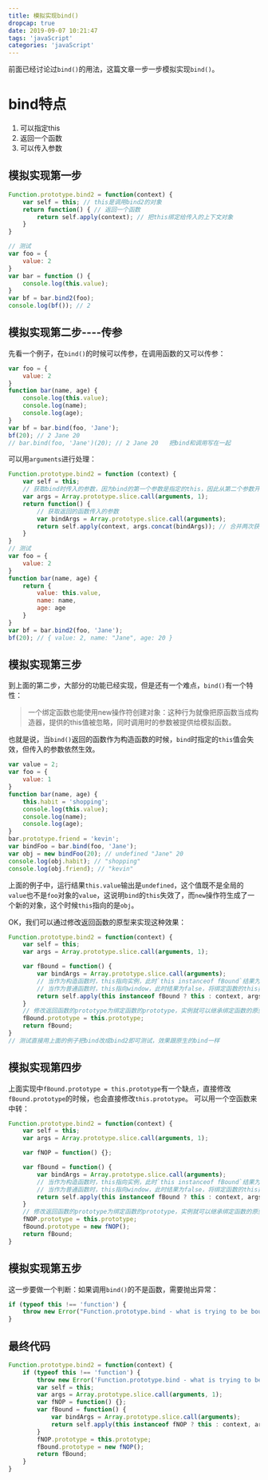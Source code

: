 ```yaml
---
title: 模拟实现bind()
dropcap: true
date: 2019-09-07 10:21:47
tags: 'javaScript'
categories: 'javaScript'
---
```

前面已经讨论过`bind()`的用法，这篇文章一步一步模拟实现`bind()`。
# **bind特点**
1. 可以指定this
2. 返回一个函数
3. 可以传入参数

## 模拟实现第一步
```javascript
Function.prototype.bind2 = function(context) {
    var self = this; // this是调用bind2的对象
    return function() { // 返回一个函数
        return self.apply(context); // 把this绑定给传入的上下文对象
    }
}

// 测试
var foo = {
    value: 2
}
var bar = function () {
    console.log(this.value);
}
var bf = bar.bind2(foo);
console.log(bf()); // 2
```
## 模拟实现第二步----传参
先看一个例子，在`bind()`的时候可以传参，在调用函数的又可以传参：
```javascript
var foo = {
    value: 2
}
function bar(name, age) {
    console.log(this.value);
    console.log(name);
    console.log(age);
}
var bf = bar.bind(foo, 'Jane');
bf(20); // 2 Jane 20
// bar.bind(foo, 'Jane')(20); // 2 Jane 20   把bind和调用写在一起
```
可以用`arguments`进行处理：
```javascript
Function.prototype.bind2 = function (context) {
    var self = this;
    // 获取bind时传入的参数，因为bind的第一个参数是指定的this，因此从第二个参数开始截取
    var args = Array.prototype.slice.call(arguments, 1);
    return function() {
        // 获取返回的函数传入的参数
        var bindArgs = Array.prototype.slice.call(arguments);
        return self.apply(context, args.concat(bindArgs)); // 合并两次获取到的参数
    }
}
// 测试
var foo = {
    value: 2
}
function bar(name, age) {
    return {
        value: this.value,
        name: name,
        age: age
    }
}
var bf = bar.bind2(foo, 'Jane');
bf(20); // { value: 2, name: "Jane", age: 20 }
```
## 模拟实现第三步
到上面的第二步，大部分的功能已经实现，但是还有一个难点，`bind()`有一个特性：
> 一个绑定函数也能使用new操作符创建对象：这种行为就像把原函数当成构造器，提供的this值被忽略，同时调用时的参数被提供给模拟函数。

也就是说，当`bind()`返回的函数作为构造函数的时候，`bind`时指定的`this`值会失效，但传入的参数依然生效。
```javascript
var value = 2;
var foo = {
    value: 1
}
function bar(name, age) {
    this.habit = 'shopping';
    console.log(this.value);
    console.log(name);
    console.log(age);
}
bar.prototype.friend = 'kevin';
var bindFoo = bar.bind(foo, 'Jane');
var obj = new bindFoo(20); // undefined "Jane" 20
console.log(obj.habit); // "shopping"
console.log(obj.friend); // "kevin"
```
上面的例子中，运行结果`this.value`输出是`undefined`，这个值既不是全局的`value`也不是`foo`对象的`value`，这说明`bind`的`this`失效了，而`new`操作符生成了一个新的对象，这个时候`this`指向的是`obj`。

OK，我们可以通过修改返回函数的原型来实现这种效果：
```javascript
Function.prototype.bind2 = function(context) {
    var self = this;
    var args = Array.prototype.slice.call(arguments, 1);

    var fBound = function() {
        var bindArgs = Array.prototype.slice.call(arguments);
        // 当作为构造函数时，this指向实例，此时`this instanceof fBound`结果为true，可以让实例获得来自绑定函数的值，即上例中实例会具有habit属性
        // 当作为普通函数时，this指向window，此时结果为false，将绑定函数的this指向context
        return self.apply(this instanceof fBound ? this : context, args.concat(bindArgs));
    }
    // 修改返回函数的prototype为绑定函数的prototype，实例就可以继承绑定函数的原型中的值，即上例中obj可以获取到bar原型上的friend
    fBound.prototype = this.prototype;
    return fBound;
}
// 测试直接用上面的例子把bind改成bind2即可测试，效果跟原生的bind一样
```
## 模拟实现第四步
上面实现中`fBound.prototype = this.prototype`有一个缺点，直接修改`fBound.prototype`的时候，也会直接修改`this.prototype`。
可以用一个空函数来中转：
```javascript
Function.prototype.bind2 = function(context) {
    var self = this;
    var args = Array.prototype.slice.call(arguments, 1);

    var fNOP = function() {};

    var fBound = function() {
        var bindArgs = Array.prototype.slice.call(arguments);
        // 当作为构造函数时，this指向实例，此时`this instanceof fBound`结果为true，可以让实例获得来自绑定函数的值，即上例中实例会具有habit属性
        // 当作为普通函数时，this指向window，此时结果为false，将绑定函数的this指向context
        return self.apply(this instanceof fBound ? this : context, args.concat(bindArgs));
    }
    // 修改返回函数的prototype为绑定函数的prototype，实例就可以继承绑定函数的原型中的值，即上例中obj可以获取到bar原型上的friend
    fNOP.prototype = this.prototype;
    fBound.prototype = new fNOP();
    return fBound;
}
```
## 模拟实现第五步
这一步要做一个判断：如果调用`bind()`的不是函数，需要抛出异常：
```javascript
if (typeof this !== 'function') {
    throw new Error("Function.prototype.bind - what is trying to be bound is not callable");
}
```
## 最终代码
```javascript
Function.prototype.bind2 = function(context) {
    if (typeof this !== 'function') {
        throw new Error('Function.prototype.bind - what is trying to be bound is not callable');
        var self = this;
        var args = Array.prototype.slice.call(arguments, 1);
        var fNOP = function() {};
        var fBound = function() {
            var bindArgs = Array.prototype.slice.call(arguments);
            return self.apply(this instanceof fNOP ? this : context, args.concat(bindArgs));
        }
        fNOP.prototype = this.prototype;
        fBound.prototype = new fNOP();
        return fBound;
    }
}
```